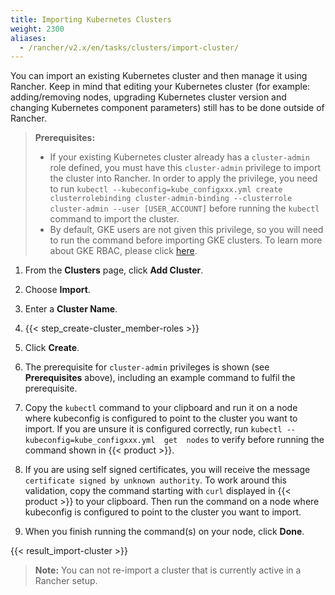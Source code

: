 ```yaml
---
title: Importing Kubernetes Clusters
weight: 2300
aliases:
  - /rancher/v2.x/en/tasks/clusters/import-cluster/
---
```


You can import an existing Kubernetes cluster and then manage it using Rancher. Keep in mind that editing your Kubernetes cluster (for example: adding/removing nodes, upgrading Kubernetes cluster version and changing Kubernetes component parameters) still has to be done outside of Rancher.

>**Prerequisites:**
>
>- If your existing Kubernetes cluster already has a `cluster-admin` role defined, you must have this `cluster-admin` privilege to import the cluster into Rancher. In order to apply the privilege, you need to run `kubectl --kubeconfig=kube_configxxx.yml create clusterrolebinding cluster-admin-binding --clusterrole cluster-admin --user [USER_ACCOUNT]` before running the `kubectl` command to import the cluster.
>- By default, GKE users are not given this privilege, so you will need to run the command before importing GKE clusters. To learn more about GKE RBAC, please click [here](https://cloud.google.com/kubernetes-engine/docs/how-to/role-based-access-control).

1. From the **Clusters** page, click **Add Cluster**.

2. Choose **Import**.

3. Enter a **Cluster Name**.

4. {{< step_create-cluster_member-roles >}}

5. Click **Create**.

6. The prerequisite for `cluster-admin` privileges is shown (see **Prerequisites** above), including an example command to fulfil the prerequisite.

7. Copy the `kubectl` command to your clipboard and run it on a node where kubeconfig is configured to point to the cluster you want to import. If you are unsure it is configured correctly, run `kubectl --kubeconfig=kube_configxxx.yml  get  nodes` to verify before running the command shown in {{< product >}}.

8. If you are using self signed certificates, you will receive the message `certificate signed by unknown authority`. To work around this validation, copy the command starting with `curl` displayed in {{< product >}} to your clipboard. Then run the command on a node where kubeconfig is configured to point to the cluster you want to import.

9. When you finish running the command(s) on your node, click **Done**.

{{< result_import-cluster >}}

> **Note:**
> You can not re-import a cluster that is currently active in a Rancher setup.
